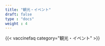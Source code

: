 ```yaml
---
title: "観光・イベント"
draft: false
type : "docs"
weight : 4
---
```


{{< vaccinefaq category="観光・イベント" >}}
